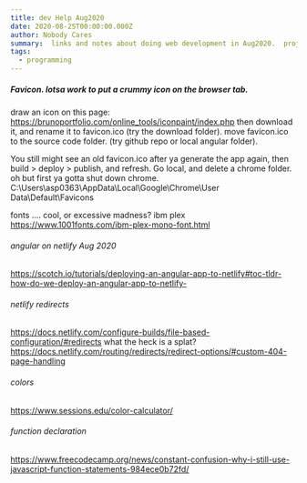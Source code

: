 ```yaml
---
title: dev Help Aug2020 
date: 2020-08-25T00:00:00.000Z
author: Nobody Cares
summary:  links and notes about doing web development in Aug2020.  projects like questool5.
tags:
  - programming
---
```



##### Favicon.   lotsa work to put a crummy icon on the browser tab.
 
draw an icon on this page:
https://brunoportfolio.com/online_tools/iconpaint/index.php
then download it, and rename it to favicon.ico  (try the download folder).
move favicon.ico to the source code folder. (try github repo or local angular folder).

You still might see an old favicon.ico after ya generate the app again, then build > deploy > publish, and refresh.
Go local, and delete a chrome folder.  oh but first ya gotta shut down chrome.
C:\Users\asp0363\AppData\Local\Google\Chrome\User Data\Default\Favicons


fonts .... cool, or excessive madness?   ibm plex
https://www.1001fonts.com/ibm-plex-mono-font.html

###### angular on netlify Aug 2020
https://scotch.io/tutorials/deploying-an-angular-app-to-netlify#toc-tldr-how-do-we-deploy-an-angular-app-to-netlify-


###### netlify redirects
https://docs.netlify.com/configure-builds/file-based-configuration/#redirects
what the heck is a splat?
https://docs.netlify.com/routing/redirects/redirect-options/#custom-404-page-handling

###### colors
https://www.sessions.edu/color-calculator/

###### function declaration
https://www.freecodecamp.org/news/constant-confusion-why-i-still-use-javascript-function-statements-984ece0b72fd/

